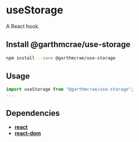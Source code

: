 # useStorage

A React hook.

## Install @garthmcrae/use-storage

```bash
npm install --save @garthmcrae/use-storage
```

## Usage

```jsx
import useStorage from "@garthmcrae/use-storage";
...
```

## Dependencies

- [**react**](https://www.npmjs.com/package/react)
- [**react-dom**](https://www.npmjs.com/package/react-dom)

